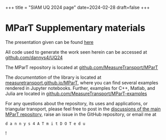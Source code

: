 +++
title = "SIAM UQ 2024 page"
date=2024-02-28
draft=false
+++

# MParT Supplementary materials
The presentation given can be found [here](/assets/uq24.pdf)

All code used to generate the work seen herein can be accessed at [github.com/dannys4/UQ24](https://github.com/dannys4/UQ24)

The MParT repository is located at [github.com/MeasureTransport/MParT](https://github.com/MeasureTransport/MParT)

The _documentation_ of the library is located at [measuretransport.github.io/MParT](https://measuretransport.github.io/MParT), where you can find several examples rendered in Jupyter notebooks. Further, examples for C++, Matlab, and Julia are located in [github.com/MeasureTransport/MParT-examples](https://github.com/MeasureTransport/MParT-examples)

For any questions about the repository, its uses and applications, or triangular transport, please feel free to post in the [discussions of the main MParT repository](https://github.com/orgs/MeasureTransport/discussions), raise an issue in the GitHub repository, or email me at

`d a n n y s 4 A T m i t D O T e d u`

!